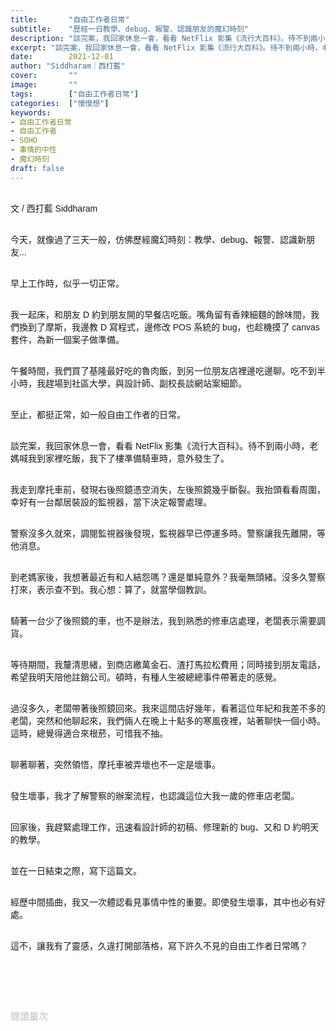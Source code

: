 ```yaml
---
title:       "自由工作者日常"
subtitle:    "歷經一日教學、debug、報警、認識朋友的魔幻時刻"
description: "談完案，我回家休息一會，看看 NetFlix 影集《流行大百科》。待不到兩小時，老媽喊我到家裡吃飯，我下了樓準備騎車時，意外發生了..."
excerpt: "談完案，我回家休息一會，看看 NetFlix 影集《流行大百科》。待不到兩小時，老媽喊我到家裡吃飯，我下了樓準備騎車時，意外發生了..."
date:        2021-12-01
author: "Siddharam｜西打藍"
cover:       ""
image:       ""
tags:        ["自由工作者日常"]
categories:  ["慢慢想"]
keywords:
- 自由工作者日常
- 自由工作者
- SOHO
- 事情的中性
- 魔幻時刻
draft: false
---
```


<article style="font-family: 'Noto Sans TC', '微軟正黑體', sans-serif; font-weight: 300;">

<br>文 / 西打藍 Siddharam<br><br>

今天，就像過了三天一般，仿佛歷經魔幻時刻：教學、debug、報警、認識新朋友...<br><br>

早上工作時，似乎一切正常。<br><br>

我一起床，和朋友 D 約到朋友開的早餐店吃飯。嘴角留有香辣細麵的餘味間，我們換到了摩斯，我邊教 D 寫程式，邊修改 POS 系統的 bug，也趁機摸了 canvas 套件，為新一個案子做準備。<br><br>

午餐時間，我們買了基隆最好吃的魯肉飯，到另一位朋友店裡邊吃邊聊。吃不到半小時，我趕場到社區大學，與設計師、副校長談網站案細節。<br><br>

至止，都挺正常，如一般自由工作者的日常。<br><br>

談完案，我回家休息一會，看看 NetFlix 影集《流行大百科》。待不到兩小時，老媽喊我到家裡吃飯，我下了樓準備騎車時，意外發生了。<br><br>

我走到摩托車前，發現右後照鏡憑空消失，左後照鏡幾乎斷裂。我抬頭看看周圍，幸好有一台鄰居裝設的監視器，當下決定報警處理。<br><br>

警察沒多久就來，調閱監視器後發現，監視器早已停運多時。警察讓我先離開，等他消息。<br><br>

到老媽家後，我想著最近有和人結怨嗎？還是單純意外？我毫無頭緒。沒多久警察打來，表示查不到。我心想：算了，就當學個教訓。<br><br>

騎著一台少了後照鏡的車，也不是辦法，我到熟悉的修車店處理，老闆表示需要調貨。<br><br>

等待期間，我釐清思緒，到商店繳萬金石、渣打馬拉松費用；同時接到朋友電話，希望我明天陪他註銷公司。頓時，有種人生被總總事件帶著走的感覺。<br><br>

過沒多久，老闆帶著後照鏡回來。我來這間店好幾年，看著這位年紀和我差不多的老闆，突然和他聊起來，我們倆人在晚上十點多的寒風夜裡，站著聊快一個小時。這時，總覺得適合來根菸，可惜我不抽。<br><br>

聊著聊著，突然領悟，摩托車被弄壞也不一定是壞事。<br><br>

發生壞事，我才了解警察的辦案流程，也認識這位大我一歲的修車店老闆。<br><br>

回家後，我趕緊處理工作，迅速看設計師的初稿、修理新的 bug、又和 D 約明天的教學。<br><br>

並在一日結束之際，寫下這篇文。<br><br>

經歷中間插曲，我又一次體認看見事情中性的重要。即使發生壞事，其中也必有好處。<br><br>

這不，讓我有了靈感，久違打開部落格，寫下許久不見的自由工作者日常嗎？<br><br>



<br><br><br>

</article>

<div style="color: #bfbfbf; font-size: 15px;" id="busuanzi_container_page_pv">
  閱讀量<span id="busuanzi_value_page_pv"></span>次
</div>

<script src="../../js/post.js"></script>




